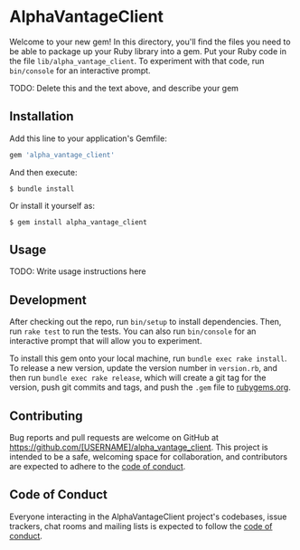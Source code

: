 # AlphaVantageClient

Welcome to your new gem! In this directory, you'll find the files you need to be able to package up your Ruby library into a gem. Put your Ruby code in the file `lib/alpha_vantage_client`. To experiment with that code, run `bin/console` for an interactive prompt.

TODO: Delete this and the text above, and describe your gem

## Installation

Add this line to your application's Gemfile:

```ruby
gem 'alpha_vantage_client'
```

And then execute:

    $ bundle install

Or install it yourself as:

    $ gem install alpha_vantage_client

## Usage

TODO: Write usage instructions here

## Development

After checking out the repo, run `bin/setup` to install dependencies. Then, run `rake test` to run the tests. You can also run `bin/console` for an interactive prompt that will allow you to experiment.

To install this gem onto your local machine, run `bundle exec rake install`. To release a new version, update the version number in `version.rb`, and then run `bundle exec rake release`, which will create a git tag for the version, push git commits and tags, and push the `.gem` file to [rubygems.org](https://rubygems.org).

## Contributing

Bug reports and pull requests are welcome on GitHub at https://github.com/[USERNAME]/alpha_vantage_client. This project is intended to be a safe, welcoming space for collaboration, and contributors are expected to adhere to the [code of conduct](https://github.com/[USERNAME]/alpha_vantage_client/blob/master/CODE_OF_CONDUCT.md).


## Code of Conduct

Everyone interacting in the AlphaVantageClient project's codebases, issue trackers, chat rooms and mailing lists is expected to follow the [code of conduct](https://github.com/[USERNAME]/alpha_vantage_client/blob/master/CODE_OF_CONDUCT.md).
